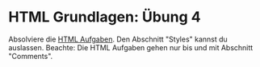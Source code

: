 # HTML Grundlagen: Übung 4

Absolviere die [HTML Aufgaben](https://www.w3schools.com/html/html_exercises.asp). Den Abschnitt "Styles" kannst du auslassen.
Beachte: Die HTML Aufgaben gehen nur bis und mit Abschnitt "Comments".
